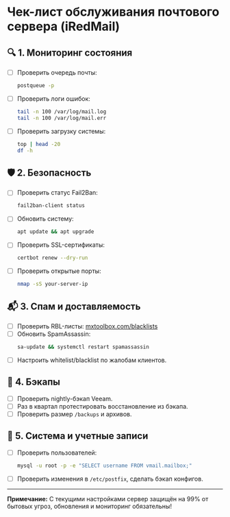
# Чек-лист обслуживания почтового сервера (iRedMail)

## 🔍 1. Мониторинг состояния
- [ ] Проверить очередь почты:
  ```bash
  postqueue -p
  ```
- [ ] Проверить логи ошибок:
  ```bash
  tail -n 100 /var/log/mail.log
  tail -n 100 /var/log/mail.err
  ```
- [ ] Проверить загрузку системы:
  ```bash
  top | head -20
  df -h
  ```

## 🛡️ 2. Безопасность
- [ ] Проверить статус Fail2Ban:
  ```bash
  fail2ban-client status
  ```
- [ ] Обновить систему:
  ```bash
  apt update && apt upgrade
  ```
- [ ] Проверить SSL-сертификаты:
  ```bash
  certbot renew --dry-run
  ```
- [ ] Проверить открытые порты:
  ```bash
  nmap -sS your-server-ip
  ```

## 📬 3. Спам и доставляемость
- [ ] Проверить RBL-листы: [mxtoolbox.com/blacklists](https://mxtoolbox.com/blacklists)
- [ ] Обновить SpamAssassin:
  ```bash
  sa-update && systemctl restart spamassassin
  ```
- [ ] Настроить whitelist/blacklist по жалобам клиентов.

## 💾 4. Бэкапы
- [ ] Проверить nightly-бэкап Veeam.
- [ ] Раз в квартал протестировать восстановление из бэкапа.
- [ ] Проверить размер `/backups` и архивов.

## 🔧 5. Система и учетные записи
- [ ] Проверить пользователей:
  ```bash
  mysql -u root -p -e "SELECT username FROM vmail.mailbox;"
  ```
- [ ] Проверить изменения в `/etc/postfix`, сделать бэкап конфигов.

---
**Примечание:** С текущими настройками сервер защищён на 99% от бытовых угроз, обновления и мониторинг обязательны!
